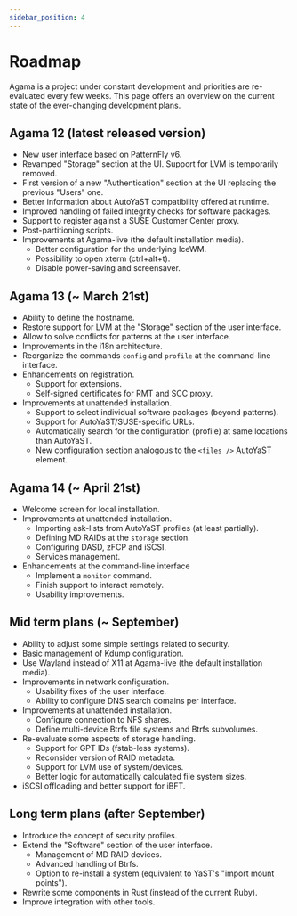```yaml
---
sidebar_position: 4
---
```


# Roadmap

Agama is a project under constant development and priorities are re-evaluated every few weeks. This
page offers an overview on the current state of the ever-changing development plans.

## Agama 12 (latest released version)

- New user interface based on PatternFly v6.
- Revamped "Storage" section at the UI. Support for LVM is temporarily removed.
- First version of a new "Authentication" section at the UI replacing the previous "Users" one.
- Better information about AutoYaST compatibility offered at runtime.
- Improved handling of failed integrity checks for software packages.
- Support to register against a SUSE Customer Center proxy.
- Post-partitioning scripts.
- Improvements at Agama-live (the default installation media).
  - Better configuration for the underlying IceWM.
  - Possibility to open xterm (ctrl+alt+t).
  - Disable power-saving and screensaver.

## Agama 13 (~ March 21st)

- Ability to define the hostname.
- Restore support for LVM at the "Storage" section of the user interface.
- Allow to solve conflicts for patterns at the user interface.
- Improvements in the i18n architecture.
- Reorganize the commands `config` and `profile` at the command-line interface.
- Enhancements on registration.
  - Support for extensions.
  - Self-signed certificates for RMT and SCC proxy.
- Improvements at unattended installation.
  - Support to select individual software packages (beyond patterns).
  - Support for AutoYaST/SUSE-specific URLs.
  - Automatically search for the configuration (profile) at same locations than AutoYaST.
  - New configuration section analogous to the `<files />` AutoYaST element.

## Agama 14 (~ April 21st)

- Welcome screen for local installation.
- Improvements at unattended installation.
  - Importing ask-lists from AutoYaST profiles (at least partially).
  - Defining MD RAIDs at the `storage` section.
  - Configuring DASD, zFCP and iSCSI.
  - Services management.
- Enhancements at the command-line interface
  - Implement a `monitor` command.
  - Finish support to interact remotely.
  - Usability improvements.

## Mid term plans (~ September)

- Ability to adjust some simple settings related to security.
- Basic management of Kdump configuration.
- Use Wayland instead of X11 at Agama-live (the default installation media).
- Improvements in network configuration.
  - Usability fixes of the user interface.
  - Ability to configure DNS search domains per interface.
- Improvements at unattended installation.
  - Configure connection to NFS shares.
  - Define multi-device Btrfs file systems and Btrfs subvolumes.
- Re-evaluate some aspects of storage handling.
  - Support for GPT IDs (fstab-less systems).
  - Reconsider version of RAID metadata.
  - Support for LVM use of system/devices.
  - Better logic for automatically calculated file system sizes.
- iSCSI offloading and better support for iBFT.

## Long term plans (after September)

- Introduce the concept of security profiles.
- Extend the "Software" section of the user interface.
  - Management of MD RAID devices.
  - Advanced handling of Btrfs.
  - Option to re-install a system (equivalent to YaST's "import mount points").
- Rewrite some components in Rust (instead of the current Ruby).
- Improve integration with other tools.

